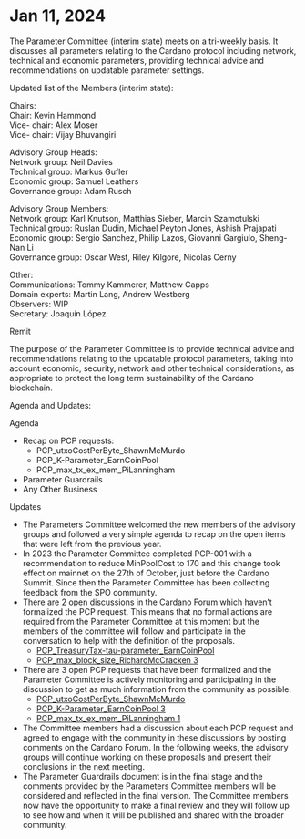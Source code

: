 # Jan 11, 2024

The Parameter Committee (interim state) meets on a tri-weekly basis. It discusses all parameters relating to the Cardano protocol including network, technical and economic parameters, providing technical advice and recommendations on updatable parameter settings.

Updated list of the Members (interim state):

Chairs:\
Chair: Kevin Hammond\
Vice- chair: Alex Moser\
Vice- chair: Vijay Bhuvangiri

Advisory Group Heads:\
Network group: Neil Davies\
Technical group: Markus Gufler\
Economic group: Samuel Leathers\
Governance group: Adam Rusch

Advisory Group Members:\
Network group: Karl Knutson, Matthias Sieber, Marcin Szamotulski\
Technical group: Ruslan Dudin, Michael Peyton Jones, Ashish Prajapati\
Economic group: Sergio Sanchez, Philip Lazos, Giovanni Gargiulo, Sheng-Nan Li\
Governance group: Oscar West, Riley Kilgore, Nicolas Cerny

Other:\
Communications: Tommy Kammerer, Matthew Capps\
Domain experts: Martin Lang, Andrew Westberg\
Observers: WIP\
Secretary: Joaquín López

Remit

The purpose of the Parameter Committee is to provide technical advice and recommendations relating to the updatable protocol parameters, taking into account economic, security, network and other technical considerations, as appropriate to protect the long term sustainability of the Cardano blockchain.

Agenda and Updates:

Agenda

* Recap on PCP requests:
  * PCP\_utxoCostPerByte\_ShawnMcMurdo
  * PCP\_K-Parameter\_EarnCoinPool
  * PCP\_max\_tx\_ex\_mem\_PiLanningham
* Parameter Guardrails
* Any Other Business

Updates

* The Parameters Committee welcomed the new members of the advisory groups and followed a very simple agenda to recap on the open items that were left from the previous year.
* In 2023 the Parameter Committee completed PCP-001 with a recommendation to reduce MinPoolCost to 170 and this change took effect on mainnet on the 27th of October, just before the Cardano Summit. Since then the Parameter Committee has been collecting feedback from the SPO community.
* There are 2 open discussions in the Cardano Forum which haven’t formalized the PCP request. This means that no formal actions are required from the Parameter Committee at this moment but the members of the committee will follow and participate in the conversation to help with the definition of the proposals.
  * [PCP\_TreasuryTax-tau-parameter\_EarnCoinPool](https://forum.cardano.org/t/pcp-treasurytax-tau-parameter-earncoinpool/123245)
  * [PCP\_max\_block\_size\_RichardMcCracken 3](https://forum.cardano.org/t/pcp-max-block-size-richardmccracken/125507)
* There are 3 open PCP requests that have been formalized and the Parameter Committee is actively monitoring and participating in the discussion to get as much information from the community as possible.
  * [PCP\_utxoCostPerByte\_ShawnMcMurdo](https://forum.cardano.org/t/pcp-utxocostperbyte-shawnmcmurdo/123123)
  * [PCP\_K-Parameter\_EarnCoinPool 3](https://forum.cardano.org/t/pcp-k-parameter-earncoinpool/122701)
  * [PCP\_max\_tx\_ex\_mem\_PiLanningham 1](https://forum.cardano.org/t/pcp-max-tx-ex-mem-pilanningham/125506)
* The Committee members had a discussion about each PCP request and agreed to engage with the community in these discussions by posting comments on the Cardano Forum. In the following weeks, the advisory groups will continue working on these proposals and present their conclusions in the next meeting.
* The Parameter Guardrails document is in the final stage and the comments provided by the Parameters Committee members will be considered and reflected in the final version. The Committee members now have the opportunity to make a final review and they will follow up to see how and when it will be published and shared with the broader community.
